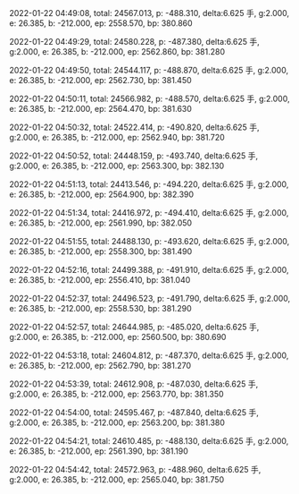 2022-01-22 04:49:08, total: 24567.013, p: -488.310, delta:6.625 手, g:2.000, e: 26.385, b: -212.000, ep: 2558.570, bp: 380.860

2022-01-22 04:49:29, total: 24580.228, p: -487.380, delta:6.625 手, g:2.000, e: 26.385, b: -212.000, ep: 2562.860, bp: 381.280

2022-01-22 04:49:50, total: 24544.117, p: -488.870, delta:6.625 手, g:2.000, e: 26.385, b: -212.000, ep: 2562.730, bp: 381.450

2022-01-22 04:50:11, total: 24566.982, p: -488.570, delta:6.625 手, g:2.000, e: 26.385, b: -212.000, ep: 2564.470, bp: 381.630

2022-01-22 04:50:32, total: 24522.414, p: -490.820, delta:6.625 手, g:2.000, e: 26.385, b: -212.000, ep: 2562.940, bp: 381.720

2022-01-22 04:50:52, total: 24448.159, p: -493.740, delta:6.625 手, g:2.000, e: 26.385, b: -212.000, ep: 2563.300, bp: 382.130

2022-01-22 04:51:13, total: 24413.546, p: -494.220, delta:6.625 手, g:2.000, e: 26.385, b: -212.000, ep: 2564.900, bp: 382.390

2022-01-22 04:51:34, total: 24416.972, p: -494.410, delta:6.625 手, g:2.000, e: 26.385, b: -212.000, ep: 2561.990, bp: 382.050

2022-01-22 04:51:55, total: 24488.130, p: -493.620, delta:6.625 手, g:2.000, e: 26.385, b: -212.000, ep: 2558.300, bp: 381.490

2022-01-22 04:52:16, total: 24499.388, p: -491.910, delta:6.625 手, g:2.000, e: 26.385, b: -212.000, ep: 2556.410, bp: 381.040

2022-01-22 04:52:37, total: 24496.523, p: -491.790, delta:6.625 手, g:2.000, e: 26.385, b: -212.000, ep: 2558.530, bp: 381.290

2022-01-22 04:52:57, total: 24644.985, p: -485.020, delta:6.625 手, g:2.000, e: 26.385, b: -212.000, ep: 2560.500, bp: 380.690

2022-01-22 04:53:18, total: 24604.812, p: -487.370, delta:6.625 手, g:2.000, e: 26.385, b: -212.000, ep: 2562.790, bp: 381.270

2022-01-22 04:53:39, total: 24612.908, p: -487.030, delta:6.625 手, g:2.000, e: 26.385, b: -212.000, ep: 2563.770, bp: 381.350

2022-01-22 04:54:00, total: 24595.467, p: -487.840, delta:6.625 手, g:2.000, e: 26.385, b: -212.000, ep: 2563.200, bp: 381.380

2022-01-22 04:54:21, total: 24610.485, p: -488.130, delta:6.625 手, g:2.000, e: 26.385, b: -212.000, ep: 2561.390, bp: 381.190

2022-01-22 04:54:42, total: 24572.963, p: -488.960, delta:6.625 手, g:2.000, e: 26.385, b: -212.000, ep: 2565.040, bp: 381.750